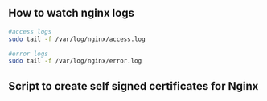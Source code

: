 
## How to watch nginx logs
``` bash
#access logs
sudo tail -f /var/log/nginx/access.log

#error logs
sudo tail -f /var/log/nginx/error.log
```

## Script to create self signed certificates for Nginx
<script src="https://gist.github.com/edpichler/d7daa0c26b18dca6dc49f65f8d51274c.js"></script>
